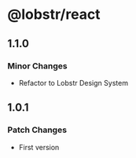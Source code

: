 # @lobstr/react

## 1.1.0

### Minor Changes

- Refactor to Lobstr Design System

## 1.0.1

### Patch Changes

- First version
